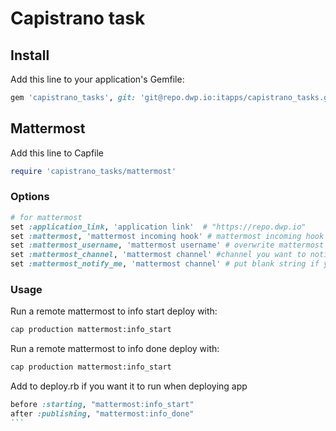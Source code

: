 # Capistrano task


## Install
Add this line to your application's Gemfile:

```ruby
gem 'capistrano_tasks', git: 'git@repo.dwp.io:itapps/capistrano_tasks.git'
```

## Mattermost
Add this line to Capfile

```ruby
require 'capistrano_tasks/mattermost'
```

### Options

```ruby
# for mattermost
set :application_link, 'application link'  # "https://repo.dwp.io"
set :mattermost, 'mattermost incoming hook' # mattermost incoming hook
set :mattermost_username, 'mattermost username' # overwrite mattermost incoming hook username
set :mattermost_channel, 'mattermost channel' #channel you want to notify
set :mattermost_notify_me, 'mattermost channel' # put blank string if you don't want to be notify ot channel you want to notify
```

### Usage

Run a remote mattermost to info start deploy with:
```bash
cap production mattermost:info_start
```
Run a remote mattermost to info done deploy with:
```bash
cap production mattermost:info_start
```

Add to deploy.rb if you want it to run when deploying app

````ruby
before :starting, "mattermost:info_start"
after :publishing, "mattermost:info_done"
```
